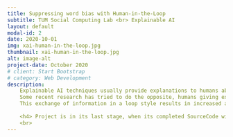 ```yaml
---
title: Suppressing word bias with Human-in-the-Loop
subtitle: TUM Social Computing Lab <br> Explainable AI 
layout: default
modal-id: 2
date: 2020-10-01
img: xai-human-in-the-loop.jpg
thumbnail: xai-human-in-the-loop.jpg
alt: image-alt
project-date: October 2020
# client: Start Bootstrap
# category: Web Development
description: 
    Explainable AI techniques usually provide explanations to humans about how a machine learning model works. <br> 
    Some recent research has tried to do the opposite, humans giving explanations to machines. <br>
    This exchange of information in a loop style results in increased accuracy and predictions more coherent with human intuition.
    
    <h4> Project is in its last stage, when its completed SourceCode will be published </h4>
    <br> 
---
```

